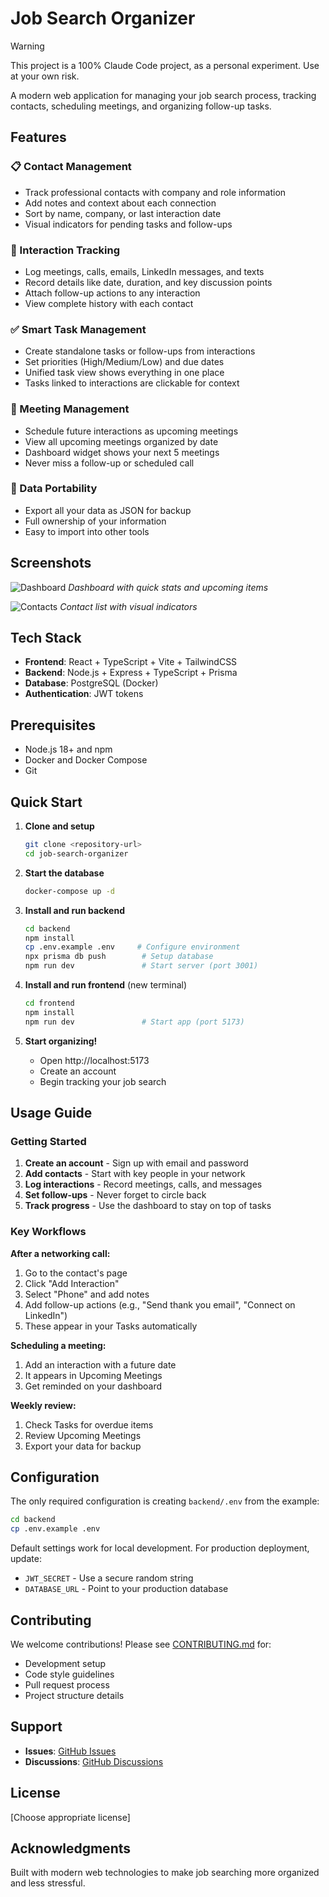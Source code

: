 # Job Search Organizer

> [!WARNING]
> This project is a 100% Claude Code project, as a personal experiment. Use at your own risk.

A modern web application for managing your job search process, tracking contacts, scheduling meetings, and organizing follow-up tasks.

## Features

### 📋 Contact Management
- Track professional contacts with company and role information
- Add notes and context about each connection
- Sort by name, company, or last interaction date
- Visual indicators for pending tasks and follow-ups

### 💬 Interaction Tracking
- Log meetings, calls, emails, LinkedIn messages, and texts
- Record details like date, duration, and key discussion points
- Attach follow-up actions to any interaction
- View complete history with each contact

### ✅ Smart Task Management
- Create standalone tasks or follow-ups from interactions
- Set priorities (High/Medium/Low) and due dates
- Unified task view shows everything in one place
- Tasks linked to interactions are clickable for context

### 📅 Meeting Management
- Schedule future interactions as upcoming meetings
- View all upcoming meetings organized by date
- Dashboard widget shows your next 5 meetings
- Never miss a follow-up or scheduled call

### 💾 Data Portability
- Export all your data as JSON for backup
- Full ownership of your information
- Easy to import into other tools

## Screenshots

![Dashboard](screenshots/dashboard.png)
*Dashboard with quick stats and upcoming items*

![Contacts](screenshots/contacts.png)
*Contact list with visual indicators*

## Tech Stack

- **Frontend**: React + TypeScript + Vite + TailwindCSS
- **Backend**: Node.js + Express + TypeScript + Prisma
- **Database**: PostgreSQL (Docker)
- **Authentication**: JWT tokens

## Prerequisites

- Node.js 18+ and npm
- Docker and Docker Compose
- Git

## Quick Start

1. **Clone and setup**
   ```bash
   git clone <repository-url>
   cd job-search-organizer
   ```

2. **Start the database**
   ```bash
   docker-compose up -d
   ```

3. **Install and run backend**
   ```bash
   cd backend
   npm install
   cp .env.example .env     # Configure environment
   npx prisma db push        # Setup database
   npm run dev               # Start server (port 3001)
   ```

4. **Install and run frontend** (new terminal)
   ```bash
   cd frontend
   npm install
   npm run dev               # Start app (port 5173)
   ```

5. **Start organizing!**
   - Open http://localhost:5173
   - Create an account
   - Begin tracking your job search

## Usage Guide

### Getting Started
1. **Create an account** - Sign up with email and password
2. **Add contacts** - Start with key people in your network
3. **Log interactions** - Record meetings, calls, and messages
4. **Set follow-ups** - Never forget to circle back
5. **Track progress** - Use the dashboard to stay on top of tasks

### Key Workflows

**After a networking call:**
1. Go to the contact's page
2. Click "Add Interaction"
3. Select "Phone" and add notes
4. Add follow-up actions (e.g., "Send thank you email", "Connect on LinkedIn")
5. These appear in your Tasks automatically

**Scheduling a meeting:**
1. Add an interaction with a future date
2. It appears in Upcoming Meetings
3. Get reminded on your dashboard

**Weekly review:**
1. Check Tasks for overdue items
2. Review Upcoming Meetings
3. Export your data for backup

## Configuration

The only required configuration is creating `backend/.env` from the example:

```bash
cd backend
cp .env.example .env
```

Default settings work for local development. For production deployment, update:
- `JWT_SECRET` - Use a secure random string
- `DATABASE_URL` - Point to your production database

## Contributing

We welcome contributions! Please see [CONTRIBUTING.md](CONTRIBUTING.md) for:
- Development setup
- Code style guidelines  
- Pull request process
- Project structure details

## Support

- **Issues**: [GitHub Issues](https://github.com/YOUR_USERNAME/job-search-organizer/issues)
- **Discussions**: [GitHub Discussions](https://github.com/YOUR_USERNAME/job-search-organizer/discussions)

## License

[Choose appropriate license]

## Acknowledgments

Built with modern web technologies to make job searching more organized and less stressful.